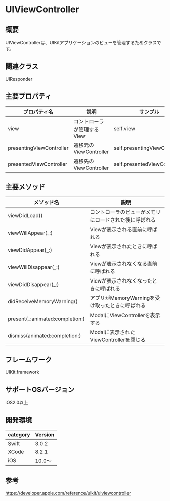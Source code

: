 # UIViewController
## 概要
UIViewControllerは、UIKitアプリケーションのビューを管理するためクラスです。

## 関連クラス
UIResponder

## 主要プロパティ

|プロパティ名|説明|サンプル|
|---|---|---|
|view | コントローラが管理するView | self.view |
|presentingViewController | 遷移元のViewController | self.presentingViewController |
|presentedViewController | 遷移先のViewController | self.presentedViewController |

## 主要メソッド

|メソッド名|説明|
|---|---|
|viewDidLoad() | コントローラのビューがメモリにロードされた後に呼ばれる | 
|viewWillAppear(_:) | Viewが表示される直前に呼ばれる |
|viewDidAppear(_:)|Viewが表示されたときに呼ばれる|
|viewWillDisappear(_:)|Viewが表示されなくなる直前に呼ばれる|
|viewDidDisappear(_:)|Viewが表示されなくなったときに呼ばれる|
|didReceiveMemoryWarning()|アプリがMemoryWarningを受け取ったときに呼ばれる|
|present(_:animated:completion:)|ModalにViewControllerを表示する|
|dismiss(animated:completion:)|Modalに表示されたViewControllerを閉じる|
## フレームワーク
UIKit.framework

## サポートOSバージョン
iOS2.0以上

## 開発環境
|category | Version|
|---|---|
| Swift | 3.0.2 |
| XCode | 8.2.1 |
| iOS | 10.0〜 |

## 参考
https://developer.apple.com/reference/uikit/uiviewcontroller
